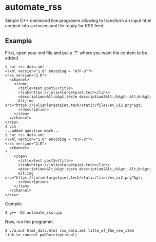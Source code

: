 # automate_rss

Simple C++ command line programm allowing to transform an input html content into a chosen xml file ready for RSS feed.

## Example

First, open your xml file and put a '?' where you want the content to be added.

```
$ cat rss_data.xml
<?xml version="1.0" encoding = "UTF-8"?>
<rss version="2.0">
  <channel>
    <item>
      <title>test post5</title>
      <link>https://julienlargetpiet.tech</link>
      <description>&lt;b&gt;teste description2&lt;/b&gt; &lt;br&gt;
      &lt;img src="https://julienlargetpiet.tech/static/files/ev_ui2.png"&gt;
      </description>
    </item>
  </channel>
</rss>
$ vim
...added question mark...
$ cat rss_data.xml
<?xml version="1.0" encoding = "UTF-8"?>
<rss version="2.0">
  <channel>
?
    <item>
      <title>test post5</title>
      <link>https://julienlargetpiet.tech</link>
      <description>&lt;b&gt;teste description2&lt;/b&gt; &lt;br&gt;
      &lt;img src="https://julienlargetpiet.tech/static/files/ev_ui2.png"&gt;
      </description>
    </item>
  </channel>
</rss>
```

Compile

```
$ g++ -O3 automate_rss.cpp
```

Now, run the programm

```
$ ./a.out html_data.html rss_data.xml title_of_the_new_item link_to_content pubDate(optional) 
```



